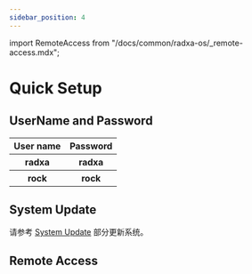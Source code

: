 ```yaml
---
sidebar_position: 4
---
```


import RemoteAccess from "/docs/common/radxa-os/\_remote-access.mdx";

# Quick Setup

## UserName and Password

<table>
  <tr>
    <th>User name</th>
    <th>Password</th>
  </tr>
  <tr>
    <th>radxa</th>
    <th>radxa</th>
  </tr>
  <tr>
    <th>rock</th>
    <th>rock</th>
  </tr>
</table>

## System Update

请参考 [System Update](./using-apt.md) 部分更新系统。

## Remote Access

<RemoteAccess model='E20C' />
